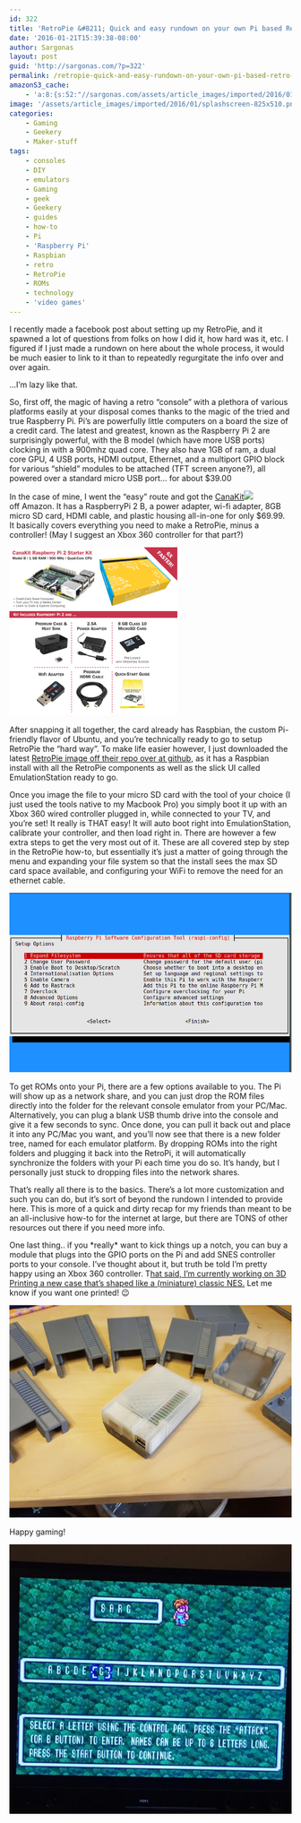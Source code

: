 ```yaml
---
id: 322
title: 'RetroPie &#8211; Quick and easy rundown on your own Pi based Retro console!'
date: '2016-01-21T15:39:38-08:00'
author: Sargonas
layout: post
guid: 'http://sargonas.com/?p=322'
permalink: /retropie-quick-and-easy-rundown-on-your-own-pi-based-retro-console/
amazonS3_cache:
    - 'a:8:{s:52:"//sargonas.com/assets/article_images/imported/2016/01/file_4.png";a:2:{s:2:"id";i:327;s:11:"source_type";s:13:"media-library";}s:92:"//sargonas-net.s3.us-west-2.amazonaws.com/sargonas.com/assets/article_images/imported/2016/01/file_4.png";a:2:{s:2:"id";i:327;s:11:"source_type";s:13:"media-library";}s:58:"//sargonas.com/assets/article_images/imported/2016/01/raspi-config.png";a:2:{s:2:"id";i:326;s:11:"source_type";s:13:"media-library";}s:98:"//sargonas-net.s3.us-west-2.amazonaws.com/sargonas.com/assets/article_images/imported/2016/01/raspi-config.png";a:2:{s:2:"id";i:326;s:11:"source_type";s:13:"media-library";}s:78:"//sargonas.com/assets/article_images/imported/2016/01/20150809_232422_preview_featured.jpg";a:2:{s:2:"id";i:333;s:11:"source_type";s:13:"media-library";}s:118:"//sargonas-net.s3.us-west-2.amazonaws.com/sargonas.com/assets/article_images/imported/2016/01/20150809_232422_preview_featured.jpg";a:2:{s:2:"id";i:333;s:11:"source_type";s:13:"media-library";}s:109:"//sargonas.com/assets/article_images/imported/2016/01/12509554_10153356492590509_7193432881580109416_n-e1453419544812.jpg";a:2:{s:2:"id";i:329;s:11:"source_type";s:13:"media-library";}s:149:"//sargonas-net.s3.us-west-2.amazonaws.com/sargonas.com/assets/article_images/imported/2016/01/12509554_10153356492590509_7193432881580109416_n-e1453419544812.jpg";a:2:{s:2:"id";i:329;s:11:"source_type";s:13:"media-library";}}'
image: '/assets/article_images/imported/2016/01/splashscreen-825x510.png'
categories:
    - Gaming
    - Geekery
    - Maker-stuff
tags:
    - consoles
    - DIY
    - emulators
    - Gaming
    - geek
    - Geekery
    - guides
    - how-to
    - Pi
    - 'Raspberry Pi'
    - Raspbian
    - retro
    - RetroPie
    - ROMs
    - technology
    - 'video games'
---
```


I recently made a facebook post about setting up my RetroPie, and it spawned a lot of questions from folks on how I did it, how hard was it, etc. I figured if I just made a rundown on here about the whole process, it would be much easier to link to it than to repeatedly regurgitate the info over and over again.

…I’m lazy like that.

So, first off, the magic of having a retro “console” with a plethora of various platforms easily at your disposal comes thanks to the magic of the tried and true Raspberry Pi. Pi’s are powerfully little computers on a board the size of a credit card. The latest and greatest, known as the Raspberry Pi 2 are surprisingly powerful, with the B model (which have more USB ports) clocking in with a 900mhz quad core. They also have 1GB of ram, a dual core GPU, 4 USB ports, HDMI output, Ethernet, and a multiport GPIO block for various “shield” modules to be attached (TFT screen anyone?), all powered over a standard micro USB port… for about $39.00

In the case of mine, I went the “easy” route and got the [CanaKit](http://www.amazon.com/gp/product/B008XVAVAW/ref=as_li_tl?ie=UTF8&camp=1789&creative=9325&creativeASIN=B008XVAVAW&linkCode=as2&tag=sargonascom-20&linkId=5NJSR5U26YNMMAT5)![](http://ir-na.amazon-adsystem.com/e/ir?t=sargonascom-20&l=as2&o=1&a=B008XVAVAW)  
off Amazon. It has a RaspberryPi 2 B, a power adapter, wi-fi adapter, 8GB micro SD card, HDMI cable, and plastic housing all-in-one for only $69.99. It basically covers everything you need to make a RetroPie, minus a controller! (May I suggest an Xbox 360 controller for that part?)

[![file_4](/assets/article_images/imported/2016/01/file_4.png)](/assets/article_images/imported/2016/01/file_4.png)

After snapping it all together, the card already has Raspbian, the custom Pi-friendly flavor of Ubuntu, and you’re technically ready to go to setup RetroPie the “hard way”. To make life easier however, I just downloaded the latest [RetroPie image off their repo over at github](https://github.com/RetroPie/RetroPie-Setup), as it has a Raspbian install with all the RetroPie components as well as the slick UI called EmulationStation ready to go.

Once you image the file to your micro SD card with the tool of your choice (I just used the tools native to my Macbook Pro) you simply boot it up with an Xbox 360 wired controller plugged in, while connected to your TV, and you’re set! It really is THAT easy! It will auto boot right into EmulationStation, calibrate your controller, and then load right in. There are however a few extra steps to get the very most out of it. These are all covered step by step in the RetroPie how-to, but essentially it’s just a matter of going through the menu and expanding your file system so that the install sees the max SD card space available, and configuring your WiFi to remove the need for an ethernet cable.

[![raspi-config](/assets/article_images/imported/2016/01/raspi-config.png)](/assets/article_images/imported/2016/01/raspi-config.png)

To get ROMs onto your Pi, there are a few options available to you. The Pi will show up as a network share, and you can just drop the ROM files directly into the folder for the relevant console emulator from your PC/Mac. Alternatively, you can plug a blank USB thumb drive into the console and give it a few seconds to sync. Once done, you can pull it back out and place it into any PC/Mac you want, and you’ll now see that there is a new folder tree, named for each emulator platform. By dropping ROMs into the right folders and plugging it back into the RetroPi, it will automatically synchronize the folders with your Pi each time you do so. It’s handy, but I personally just stuck to dropping files into the network shares.

That’s really all there is to the basics. There’s a lot more customization and such you can do, but it’s sort of beyond the rundown I intended to provide here. This is more of a quick and dirty recap for my friends than meant to be an all-inclusive how-to for the internet at large, but there are TONS of other resources out there if you need more info.

One last thing.. if you \*really\* want to kick things up a notch, you can buy a module that plugs into the GPIO ports on the Pi and add SNES controller ports to your console. I’ve thought about it, but truth be told I’m pretty happy using an Xbox 360 controller. T[hat said, I’m currently working on 3D Printing a new case that’s shaped like a (miniature) classic NES.](https://www.thingiverse.com/thing:962488) Let me know if you want one printed! 😉

[![20150809_232422_preview_featured](/assets/article_images/imported/2016/01/20150809_232422_preview_featured.jpg)](/assets/article_images/imported/2016/01/20150809_232422_preview_featured.jpg)

Happy gaming!

[![12509554_10153356492590509_7193432881580109416_n](/assets/article_images/imported/2016/01/12509554_10153356492590509_7193432881580109416_n-e1453419544812.jpg)](/assets/article_images/imported/2016/01/12509554_10153356492590509_7193432881580109416_n-e1453419544812.jpg)
